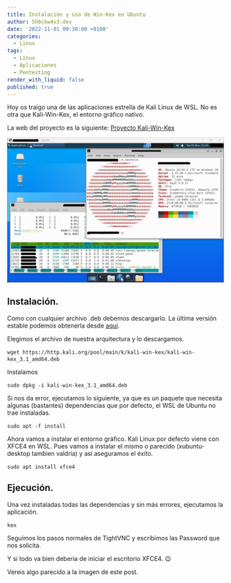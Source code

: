 ```yaml
---
title: Instalación y uso de Win-Kex en Ubuntu 
author: 5h0ckw4v3-dev
date: '2022-11-01 09:30:00 +0100'
categories:
  - Linux
tags:
  - Linux
  - Aplicaciones
  - Pentesting
render_with_liquid: false
published: true
---
```


Hoy os traigo una de las aplicaciones estrella de Kali Linux de WSL. No es otra que Kali-Win-Kex, el entorno gráfico nativo.

La web del proyecto es la siguiente: [Proyecto Kali-Win-Kex](https://www.kali.org/docs/wsl/win-kex/)

![Win-Kex](/assets/img/common/kex.jpg)

## Instalación.
Como con cualquier archivo .deb debemos descargarlo. La última versión estable podemos obtenerla desde [aquí](https://http.kali.org/pool/main/k/kali-win-kex/).

Elegimos el archivo de nuestra arquitectura y lo descargamos.

```plaintext
wget https://http.kali.org/pool/main/k/kali-win-kex/kali-win-kex_3.1_amd64.deb
```

Instalamos

```plaintext
sudo dpkg -i kali-win-kex_3.1_amd64.deb
```
Si nos da error, ejecutamos lo siguiente, ya que es un paquete que necesita algunas (bastantes) dependencias que por defecto, el WSL de Ubuntu no trae instaladas.

```plaintext
sudo apt -f install
```

Ahora vamos a instalar el entorno gráfico. Kali Linux por defecto viene con XFCE4 en WSL. Pues vamos a instalar el mismo o parecido (xubuntu-desktop tambien valdría) y así aseguramos el éxito.

```plaintext
sudo apt install xfce4
```

## Ejecución.

Una vez instaladas todas las dependencias y sin más errores, ejecutamos la aplicación.

```plaintext
kex
```

Seguimos los pasos normales de TightVNC y escribimos las Password que nos solicita.

Y si todo va bien deberia de iniciar el escritorio XFCE4. 😉 

Vereis algo parecido a la imagen de este post.

